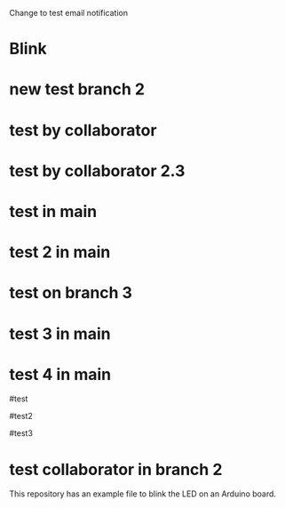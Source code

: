 Change to test email notification
# Blink

# new test branch 2

# test by collaborator

# test by collaborator 2.3

# test in main

# test 2 in main

# test on branch 3

# test 3 in main

# test 4 in main

#test

#test2

#test3

# test collaborator in branch 2

This repository has an example file to blink the LED on an Arduino board.
